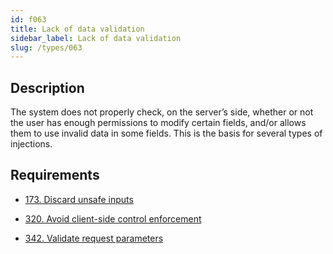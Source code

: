 ```yaml
---
id: f063
title: Lack of data validation
sidebar_label: Lack of data validation
slug: /types/063
---
```


## Description

The system does not properly check, on the server’s side, whether or not the user has enough permissions to modify certain fields, and/or allows them to use invalid data in some fields. This is the basis for several types of injections.

## Requirements

- [173. Discard unsafe inputs](/criteria/source/173)

- [320. Avoid client-side control enforcement](/criteria/architecture/320)

- [342. Validate request parameters](/criteria/source/342)
